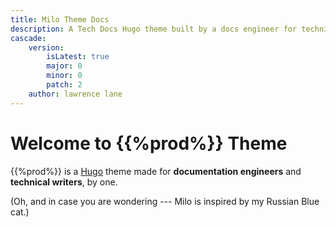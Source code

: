 ```yaml
---
title: Milo Theme Docs
description: A Tech Docs Hugo theme built by a docs engineer for technical writers.
cascade:
    version:
        isLatest: true
        major: 0
        minor: 0 
        patch: 2
    author: lawrence lane
---
```


# Welcome to {{%prod%}} Theme

 {{%prod%}} is a [Hugo](https://gohugo.io/) theme made for **documentation engineers** and **technical writers**, by one.

 (Oh, and in case you are wondering --- Milo is inspired by my Russian Blue cat.)